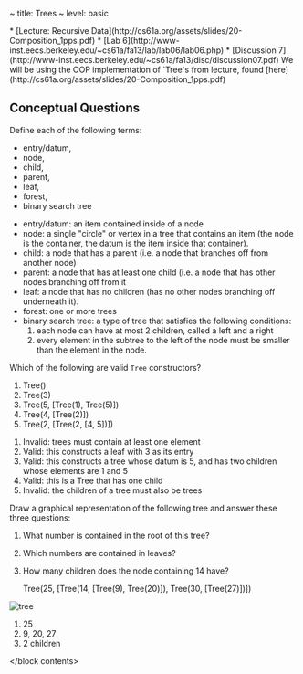 ~ title: Trees
~ level: basic

<block references>
* [Lecture: Recursive Data](http://cs61a.org/assets/slides/20-Composition_1pps.pdf)
* [Lab 6](http://www-inst.eecs.berkeley.edu/~cs61a/fa13/lab/lab06/lab06.php)
* [Discussion 7](http://www-inst.eecs.berkeley.edu/~cs61a/fa13/disc/discussion07.pdf)
</block references>

<block notes>
We will be using the OOP implementation of `Tree`s from lecture,
found
[here](http://cs61a.org/assets/slides/20-Composition_1pps.pdf)
</block notes>

<block contents>

Conceptual Questions
--------------------

<question>

Define each of the following terms:

* entry/datum,
* node,
* child,
* parent,
* leaf,
* forest,
* binary search tree

<solution>

* entry/datum: an item contained inside of a node
* node: a single "circle" or vertex in a tree that contains an item
  (the node is the container, the datum is the item inside that
  container).
* child: a node that has a parent (i.e. a node that branches off from
  another node)
* parent: a node that has at least one child (i.e. a node that has
  other nodes branching off from it
* leaf: a node that has no children (has no other nodes branching off
  underneath it).
* forest: one or more trees
* binary search tree: a type of tree that satisfies the following
  conditions:
    1. each node can have at most 2 children, called a left and a right
    2. every element in the subtree to the left of the node must be
       smaller than the element in the node.

</solution>

<question>

Which of the following are valid `Tree` constructors?

1. Tree()
2. Tree(3)
3. Tree(5, [Tree(1), Tree(5)])
4. Tree(4, [Tree(2)])
5. Tree(2, [Tree(2, [4, 5])])

<solution>

1. Invalid: trees must contain at least one element
2. Valid: this constructs a leaf with 3 as its entry
3. Valid: this constructs a tree whose datum is 5, and has two children
   whose elements are 1 and 5
4. Valid: this is a Tree that has one child
5. Invalid: the children of a tree must also be trees

</solution>

<question>

Draw a graphical representation of the following tree and answer these
three questions:

1. What number is contained in the root of this tree?
2. Which numbers are contained in leaves?
3. How many children does the node containing 14 have?

    Tree(25,
         [Tree(14,
              [Tree(9),
               Tree(20)]),
         Tree(30,
              [Tree(27)])])

<solution>

![tree](tree.png)

1. 25
2. 9, 20, 27
3. 2 children

</solution>

</block contents>
